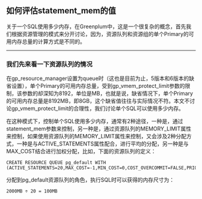 ## 如何评估statement_mem的值

关于一个SQL使用多少内存，在Greenplum中，这是一个很复杂的概念，首先我们根据资源管理的模式来分开讨论，因为，资源队列和资源组的单个Primary的可用内存总量的计算方式是不同的。

****

### 我们先来看一下资源队列的情况

在gp_resource_manager设置为queue时（这也是目前为止，5版本和6版本的缺省设置），单个Primary的可用内存总量，受到gp_vmem_protect_limit参数的限制，该参数的却深知为8192，单位是MB，也就是说，缺省情况下，单个Primary的可用内存总量是8192MB，即8GB，这个缺省值往往与实际情况不符。本文不讨论gp_vmem_protect_limit的合理性，我们讨论单个SQL可以使用多少内存。

在这种模式下，控制单个SQL使用多少内存，通常有2种途径，一种是，通过statement_mem参数来控制，另一种是，通过资源队列的MEMORY_LIMIT属性来控制，如果使用资源队列的MEMORY_LIMIT属性来控制，又会涉及2种分配方式，一种是与ACTIVE_STATEMENTS属性配合，进行平均的分配，另一种是与MAX_COST结合进行加权分配，比如，下面的资源队列的定义：
```
CREATE RESOURCE QUEUE pg_default WITH (ACTIVE_STATEMENTS=20,MAX_COST=-1,MIN_COST=0,COST_OVERCOMMIT=FALSE,PRIORITY=MEDIUM,MEMORY_LIMIT='2000MB');
```
分配到pg_default资源队列的角色，执行SQL时可以获得的内存尺寸为：
```
2000MB ÷ 20 = 100MB
```

